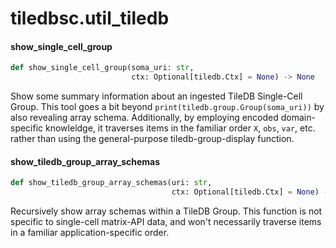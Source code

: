<a id="tiledbsc.util_tiledb"></a>

# tiledbsc.util\_tiledb

<a id="tiledbsc.util_tiledb.show_single_cell_group"></a>

#### show\_single\_cell\_group

```python
def show_single_cell_group(soma_uri: str,
                           ctx: Optional[tiledb.Ctx] = None) -> None
```

Show some summary information about an ingested TileDB Single-Cell Group.  This tool goes a bit beyond `print(tiledb.group.Group(soma_uri))` by also revealing array schema. Additionally, by employing encoded domain-specific knowleldge, it traverses items in the familiar order `X`, `obs`, `var`, etc. rather than using the general-purpose tiledb-group-display function.

<a id="tiledbsc.util_tiledb.show_tiledb_group_array_schemas"></a>

#### show\_tiledb\_group\_array\_schemas

```python
def show_tiledb_group_array_schemas(uri: str,
                                    ctx: Optional[tiledb.Ctx] = None) -> None
```

Recursively show array schemas within a TileDB Group. This function is not specific to
single-cell matrix-API data, and won't necessarily traverse items in a familiar
application-specific order.

